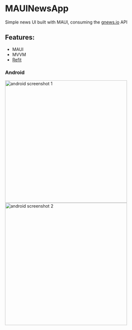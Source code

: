 # MAUINewsApp

Simple news UI built with MAUI, consuming the [gnews.io](https://gnews.io/) API

## Features:
* MAUI
* MVVM
* [Refit](https://github.com/reactiveui/refit)

### Android

<div>
<img src="https://res.cloudinary.com/dvupfwoil/image/upload/v1665011079/PortfolioImages/Mobile/MAUINews/Screenshot_1665010710_zg3nlk.png" alt="android screenshot 1" height="400">
<img src="https://res.cloudinary.com/dvupfwoil/image/upload/v1665011083/PortfolioImages/Mobile/MAUINews/Screenshot_1665010738_e9nf8y.png" alt="android screenshot 2" height="400">
</div>
